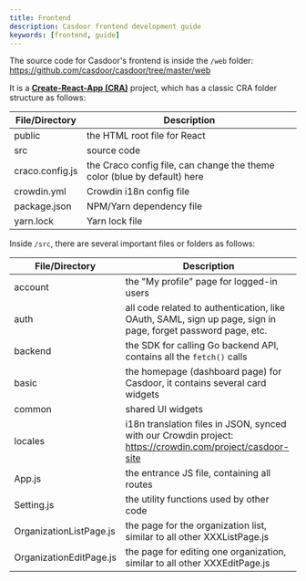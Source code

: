 ```yaml
---
title: Frontend
description: Casdoor frontend development guide
keywords: [frontend, guide]
---
```


The source code for Casdoor's frontend is inside the `/web` folder: https://github.com/casdoor/casdoor/tree/master/web

It is a [**Create-React-App (CRA)**](https://create-react-app.dev/) project, which has a classic CRA folder structure as follows:

| File/Directory  | Description                                                              |
|-----------------|--------------------------------------------------------------------------|
| public          | the HTML root file for React                                             |
| src             | source code                                                              |
| craco.config.js | the Craco config file, can change the theme color (blue by default) here |
| crowdin.yml     | Crowdin i18n config file                                                 |
| package.json    | NPM/Yarn dependency file                                                 |
| yarn.lock       | Yarn lock file                                                           |

Inside `/src`, there are several important files or folders as follows:

| File/Directory          | Description                                                  |
| ----------------------- | ------------------------------------------------------------ |
| account                 | the "My profile" page for logged-in users                    |
| auth                    | all code related to authentication, like OAuth, SAML, sign up page, sign in page, forget password page, etc. |
| backend                 | the SDK for calling Go backend API, contains all the `fetch()` calls |
| basic                   | the homepage (dashboard page) for Casdoor, it contains several card widgets |
| common                  | shared UI widgets                                            |
| locales                 | i18n translation files in JSON, synced with our Crowdin project: https://crowdin.com/project/casdoor-site |
| App.js                  | the entrance JS file, containing all routes                  |
| Setting.js              | the utility functions used by other code                     |
| OrganizationListPage.js | the page for the organization list, similar to all other XXXListPage.js |
| OrganizationEditPage.js | the page for editing one organization, similar to all other XXXEditPage.js |
